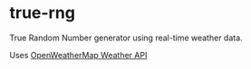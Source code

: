 # true-rng
True Random Number generator using real-time weather data.  

Uses [OpenWeatherMap Weather API](https://openweathermap.org/api)